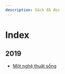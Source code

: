 ```yaml
---
description: Sách đã đọc
---
```


# Index

## 2019

* [Một nghệ thuật sống  ](mot-nghe-thuat-song.md)



